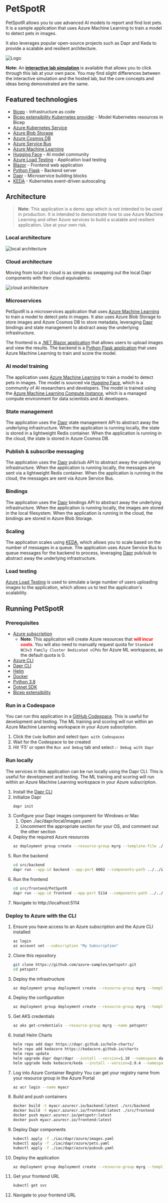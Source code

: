 # PetSpotR

PetSpotR allows you to use advanced AI models to report and find lost pets. It is a sample application that uses Azure Machine Learning to train a model to detect pets in images.

It also leverages popular open-source projects such as Dapr and Keda to provide a scalable and resilient architecture.

![Logo](./img/logo.svg)

**Note:** An **[interactive lab simulation](https://mslabs.cloudguides.com/guides/Build%20intelligent%20applications%20with%20Azure%20Kubernetes%20Service%20and%20GitHub%20Copilot)** is available that allows you to click through this lab at your own pace. You may find slight differences between the interactive simulation and the hosted lab, but the core concepts and ideas being demonstrated are the same.

## Featured technologies

- [Bicep](https://docs.microsoft.com/en-us/azure/azure-resource-manager/bicep/overview) - Infrastructure as code
- [Bicep extensibility Kubernetes provider](https://learn.microsoft.com/en-us/azure/azure-resource-manager/bicep/bicep-extensibility-kubernetes-provider) - Model Kubernetes resources in Bicep
- [Azure Kubernetes Service](https://docs.microsoft.com/en-us/azure/aks/intro-kubernetes)
- [Azure Blob Storage](https://docs.microsoft.com/en-us/azure/storage/blobs/storage-blobs-introduction)
- [Azure Cosmos DB](https://docs.microsoft.com/en-us/azure/cosmos-db/introduction)
- [Azure Service Bus](https://docs.microsoft.com/en-us/azure/service-bus-messaging/service-bus-messaging-overview)
- [Azure Machine Learning](https://learn.microsoft.com/en-us/azure/machine-learning/overview-what-is-azure-machine-learning)
- [Hugging Face](https://huggingface.co) - AI model community
- [Azure Load Testing](https://docs.microsoft.com/en-us/azure/load-testing/) - Application load testing
- [Blazor](https://dotnet.microsoft.com/apps/aspnet/web-apps/blazor) - Frontend web application
- [Python Flask](https://pypi.org/project/Flask/) - Backend server
- [Dapr](https://dapr.io) - Microservice building blocks
- [KEDA](https://keda.sh) - Kubernetes event-driven autoscaling

## Architecture

> **Note**: This application is a demo app which is not intended to be used in production. It is intended to demonstrate how to use Azure Machine Learning and other Azure services to build a scalable and resilient application. Use at your own risk.

### Local architecture

![local architecture](./img/petspotr-local.png)

### Cloud architecture

Moving from local to cloud is as simple as swapping out the local Dapr components with their cloud equivalents:

![cloud architecture](./img/petspotr-cloud.png)

### Microservices

PetSpotR is a microservices application that uses [Azure Machine Learning](https://learn.microsoft.com/en-us/azure/machine-learning/overview-what-is-azure-machine-learning) to train a model to detect pets in images. It also uses Azure Blob Storage to store images and Azure Cosmos DB to store metadata, leveraging [Dapr](https://dapr.io) bindings and state management to abstract away the underlying infrastructure.

The frontend is a [.NET Blazor application](https://learn.microsoft.com/en-us/aspnet/core/blazor/?view=aspnetcore-7.0) that allows users to upload images and view the results. The backend is a [Python Flask application](https://pypi.org/project/Flask/) that uses Azure Machine Learning to train and score the model.

### AI model training

The application uses [Azure Machine Learning](https://learn.microsoft.com/en-us/azure/machine-learning/overview-what-is-azure-machine-learning) to train a model to detect pets in images. The model is sourced via [Hugging Face](https://huggingface.co), which is a community of AI researchers and developers. The model is trained using the [Azure Machine Learning Compute Instance](https://docs.microsoft.com/en-us/azure/machine-learning/concept-compute-instance), which is a managed compute environment for data scientists and AI developers.

### State management

The application uses the [Dapr](https://dapr.io) state management API to abstract away the underlying infrastructure. When the application is running locally, the state is stored in a lightweight Redis container. When the application is running in the cloud, the state is stored in Azure Cosmos DB.

### Publish & subscribe messaging

The application uses the [Dapr](https://dapr.io) pub/sub API to abstract away the underlying infrastructure. When the application is running locally, the messages are sent via a lightweight Redis container. When the application is running in the cloud, the messages are sent via Azure Service Bus.

### Bindings

The application uses the [Dapr](https://dapr.io) bindings API to abstract away the underlying infrastructure. When the application is running locally, the images are stored in the local filesystem. When the application is running in the cloud, the bindings are stored in Azure Blob Storage.

### Scaling

The application scales using [KEDA](https://keda.sh), which allows you to scale based on the number of messages in a queue. The application uses Azure Service Bus to queue messages for the backend to process, leveraging [Dapr](https://dapr.io) pub/sub to abstract away the underlying infrastructure.

### Load testing

[Azure Load Testing](https://learn.microsoft.com/en-us/azure/load-testing/overview-what-is-azure-load-testing) is used to simulate a large number of users uploading images to the application, which allows us to test the application's scalability.

## Running PetSpotR

### Prerequisites

- [Azure subscription](https://azure.microsoft.com/free/)
  - **Note**: This application will create Azure resources that <font color=red>**will incur costs**</font>. You will also need to manually request quota for `Standard NCSv3 Family Cluster Dedicated vCPUs` for Azure ML workspaces, as the default quota is 0.
- [Azure CLI](https://docs.microsoft.com/cli/azure/install-azure-cli)
- [Dapr CLI](https://docs.dapr.io/getting-started/install-dapr-cli/)
- [Helm](https://helm.sh/docs/intro/install/)
- [Docker](https://docs.docker.com/get-docker/)
- [Python 3.8](https://www.python.org/downloads/)
- [Dotnet SDK](https://dotnet.microsoft.com/download/dotnet/)
- [Bicep extensibility](https://learn.microsoft.com/en-us/azure/azure-resource-manager/bicep/bicep-extensibility-kubernetes-provider#enable-the-preview-feature)

### Run in a Codespace

You can run this application in a [GitHub Codespace](https://docs.github.com/en/codespaces/developing-in-codespaces/creating-a-codespace). This is useful for development and testing. The ML training and scoring will run within an Azure Machine Learning workspace in your Azure subscription.

1. Click the `Code` button and select `Open with Codespaces`
1. Wait for the Codespace to be created
1. Hit 'F5' or open the `Run and Debug` tab and select `✅ Debug with Dapr`

### Run locally

The services in this application can be run locally using the Dapr CLI. This is useful for development and testing. The ML training and scoring will run within an Azure Machine Learning workspace in your Azure subscription.

1. Install the [Dapr CLI](https://docs.dapr.io/getting-started/install-dapr-cli/)
1. Initialize Dapr
   ```bash
   dapr init
   ```
1. Configure your Dapr images component for Windows or Mac
   1. Open ./iac/dapr/local/images.yaml
   1. Uncomment the appropriate section for your OS, and comment out the other section
1. Deploy the required Azure resources
   ```bash
   az deployment group create --resource-group myrg --template-file ./iac/infra.bicep --parameters mode=dev
   ```
1. Run the backend
   ```bash
   cd src/backend
   dapr run --app-id backend --app-port 6002 --components-path ../../iac/dapr/local -- python app.py
   ```
1. Run the frontend
   ```bash
   cd src/frontend/PetSpotR
   dapr run --app-id frontend --app-port 5114 --components-path ../../../iac/dapr/local -- dotnet watch
   ```
1. Navigate to http://localhost:5114

### Deploy to Azure with the CLI

1. Ensure you have access to an Azure subscription and the Azure CLI installed
   ```bash
   az login
   az account set --subscription "My Subscription"
   ```
1. Clone this repository
   ```bash
   git clone https://github.com/azure-samples/petspotr.git
   cd petspotr
   ```
1. Deploy the infrastructure
   ```bash
   az deployment group deployment create --resource-group myrg --template-file ./iac/infra.json
   ```
1. Deploy the configuration
   ```bash
   az deployment group deployment create --resource-group myrg --template-file ./iac/config.json
   ```
1. Get AKS credentials
   ```bash
   az aks get-credentials --resource-group myrg --name petspotr
   ```
1. Install Helm Charts
   ```bash
   helm repo add dapr https://dapr.github.io/helm-charts/
   helm repo add kedacore https://kedacore.github.io/charts
   helm repo update
   helm upgrade dapr dapr/dapr --install --version=1.10 --namespace dapr-system --create-namespace --wait
   helm upgrade keda kedacore/keda --install --version=2.9.4 --namespace keda --create-namespace --wait
   ```
1. Log into Azure Container Registry
   You can get your registry name from your resource group in the Azure Portal
   ```bash
   az acr login --name myacr
   ```
1. Build and push containers
   ```bash
   docker build -t myacr.azurecr.io/backend:latest ./src/backend
   docker build -t myacr.azurecr.io/frontend:latest ./src/frontend
   docker push myacr.azurecr.io/petspotr:latest
   docker push myacr.azurecr.io/frontend:latest
   ```
1. Deploy Dapr components
   ```bash
   kubectl apply -f ./iac/dapr/azure/images.yaml
   kubectl apply -f ./iac/dapr/azure/pets.yaml
   kubectl apply -f ./iac/dapr/azure/pubsub.yaml
   ```
3. Deploy the application
   ```bash
   az deployment group deployment create --resource-group myrg --template-file ./iac/app.json
   ```
1. Get your frontend URL
   ```bash
   kubectl get svc
   ```
1. Navigate to your frontend URL
